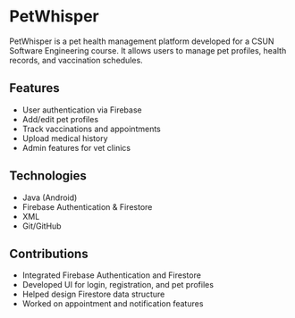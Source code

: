 # PetWhisper

PetWhisper is a pet health management platform developed for a CSUN 
Software Engineering course. It allows users to manage pet profiles, 
health records, and vaccination schedules.

## Features
- User authentication via Firebase
- Add/edit pet profiles
- Track vaccinations and appointments
- Upload medical history
- Admin features for vet clinics

## Technologies
- Java (Android)
- Firebase Authentication & Firestore
- XML
- Git/GitHub

## Contributions
- Integrated Firebase Authentication and Firestore
- Developed UI for login, registration, and pet profiles
- Helped design Firestore data structure
- Worked on appointment and notification features


